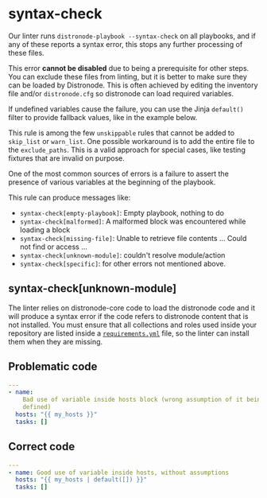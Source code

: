 # syntax-check

Our linter runs `distronode-playbook --syntax-check` on all playbooks, and if
any of these reports a syntax error, this stops any further processing of these
files.

This error **cannot be disabled** due to being a prerequisite for other steps.
You can exclude these files from linting, but it is better to make sure they can
be loaded by Distronode. This is often achieved by editing the inventory file
and/or `distronode.cfg` so distronode can load required variables.

If undefined variables cause the failure, you can use the Jinja `default()`
filter to provide fallback values, like in the example below.

This rule is among the few `unskippable` rules that cannot be added to
`skip_list` or `warn_list`. One possible workaround is to add the entire file to
the `exclude_paths`. This is a valid approach for special cases, like testing
fixtures that are invalid on purpose.

One of the most common sources of errors is a failure to assert the presence of
various variables at the beginning of the playbook.

This rule can produce messages like:

- `syntax-check[empty-playbook]`: Empty playbook, nothing to do
- `syntax-check[malformed]`: A malformed block was encountered while loading a
  block
- `syntax-check[missing-file]`: Unable to retrieve file contents ... Could not
  find or access ...
- `syntax-check[unknown-module]`: couldn't resolve module/action
- `syntax-check[specific]`: for other errors not mentioned above.

## syntax-check[unknown-module]

The linter relies on distronode-core code to load the distronode code and it
will produce a syntax error if the code refers to distronode content that is not
installed. You must ensure that all collections and roles used inside your
repository are listed inside a
[`requirements.yml`](https://docs.distronode.com/distronode/latest/galaxy/user_guide.html#installing-roles-and-collections-from-the-same-requirements-yml-file)
file, so the linter can install them when they are missing.

## Problematic code

```yaml
---
- name:
    Bad use of variable inside hosts block (wrong assumption of it being
    defined)
  hosts: "{{ my_hosts }}"
  tasks: []
```

## Correct code

```yaml
---
- name: Good use of variable inside hosts, without assumptions
  hosts: "{{ my_hosts | default([]) }}"
  tasks: []
```
